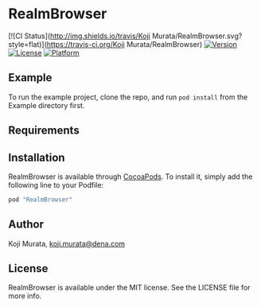 # RealmBrowser

[![CI Status](http://img.shields.io/travis/Koji Murata/RealmBrowser.svg?style=flat)](https://travis-ci.org/Koji Murata/RealmBrowser)
[![Version](https://img.shields.io/cocoapods/v/RealmBrowser.svg?style=flat)](http://cocoapods.org/pods/RealmBrowser)
[![License](https://img.shields.io/cocoapods/l/RealmBrowser.svg?style=flat)](http://cocoapods.org/pods/RealmBrowser)
[![Platform](https://img.shields.io/cocoapods/p/RealmBrowser.svg?style=flat)](http://cocoapods.org/pods/RealmBrowser)

## Example

To run the example project, clone the repo, and run `pod install` from the Example directory first.

## Requirements

## Installation

RealmBrowser is available through [CocoaPods](http://cocoapods.org). To install
it, simply add the following line to your Podfile:

```ruby
pod "RealmBrowser"
```

## Author

Koji Murata, koji.murata@dena.com

## License

RealmBrowser is available under the MIT license. See the LICENSE file for more info.
